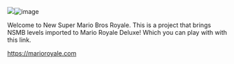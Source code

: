 <img src="blob:chrome-untrusted://media-app/6fdc8f23-b2ce-4824-ab22-d908f59bdf44"/>![image](https://user-images.githubusercontent.com/126357660/235789439-fe164ec4-9337-4c74-aebb-ae21f503557a.png)

Welcome to New Super Mario Bros Royale. This is a project that brings NSMB levels imported to Mario Royale Deluxe! Which you can play with with this link. 

https://marioroyale.com
